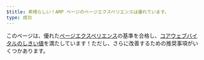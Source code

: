 ```yaml
---
$title: 素晴らしい！AMP ページのページエクスペリエンスは優れています。
type: 成功
---
```


このページは、優れた[ページエクスペリエンス](https://developers.google.com/search/docs/guides/page-experience)の基準を合格し、[コアウェブバイタルのしきい値](http://web.dev/vitals)を満たしています！ただし、さらに改善するための推奨事項がいくつかあります。
